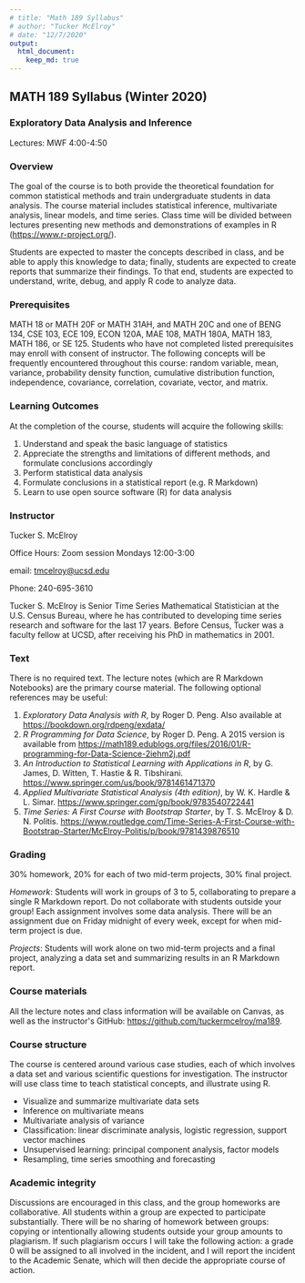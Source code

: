 ```yaml
---
# title: "Math 189 Syllabus"
# author: "Tucker McElroy"
# date: "12/7/2020"
output: 
  html_document:
    keep_md: true
---
```


 
## **MATH 189 Syllabus (Winter 2020)**

### **Exploratory Data Analysis and Inference** 
Lectures: MWF 4:00-4:50

### Overview
The goal of the course is to both provide the theoretical foundation for common statistical methods and train undergraduate students in data analysis. The course material includes statistical inference, multivariate analysis, linear models, and time series. Class time will be divided between lectures presenting new methods and demonstrations of examples in R (https://www.r-project.org/).

Students are expected to master the concepts described in class, and be able to apply this knowledge to data; finally, students are expected to create reports that summarize their findings. To that end, students are expected to understand, write, debug, and apply R code to analyze data.
 
### Prerequisites
MATH 18 or MATH 20F or MATH 31AH, and MATH 20C and one of BENG 134, CSE 103, ECE 109, ECON 120A, MAE 108, MATH 180A, MATH 183, MATH 186, or SE 125. Students who have not completed listed prerequisites may enroll with consent of instructor. The following concepts will be frequently encountered throughout this course: random variable, mean, variance, probability density function, cumulative distribution function, independence, covariance, correlation, covariate, vector, and matrix. 

### Learning Outcomes
At the completion of the course, students will acquire the following skills:

1. Understand and speak the basic language of statistics
2. Appreciate the strengths and limitations of different methods, and formulate conclusions accordingly
3. Perform statistical data analysis 
4. Formulate conclusions in a statistical report (e.g. R Markdown)
5. Learn to use open source software (R) for data analysis

### Instructor
 Tucker S. McElroy
 
 Office Hours: Zoom session Mondays 12:00-3:00
 
 email:  tmcelroy@ucsd.edu
 
 Phone: 240-695-3610
 
 Tucker S. McElroy is Senior Time Series Mathematical Statistician at the U.S. Census Bureau, where he has contributed to developing time series research and software for the last 17 years. Before Census, Tucker was a faculty fellow at UCSD, after receiving his PhD in mathematics in 2001. 

### Text
There is no required text.  The lecture notes (which are R Markdown Notebooks) are the primary course material. The following optional references may be useful:

1. *Exploratory Data Analysis with R*, by Roger D. Peng.  Also available at https://bookdown.org/rdpeng/exdata/
2. *R Programming for Data Science*, by Roger D. Peng.  A 2015 version is available from
https://math189.edublogs.org/files/2016/01/R-programming-for-Data-Science-2iehm2j.pdf
3. *An Introduction to Statistical Learning with Applications in R*, by G. James, D. Witten, T.
Hastie & R. Tibshirani. https://www.springer.com/us/book/9781461471370
4. *Applied Multivariate Statistical Analysis (4th edition)*, by W. K. Hardle & L. Simar.
https://www.springer.com/gp/book/9783540722441
5. *Time Series: A First Course with Bootstrap Starter*, by T. S. McElroy & D. N. Politis.
https://www.routledge.com/Time-Series-A-First-Course-with-Bootstrap-Starter/McElroy-Politis/p/book/9781439876510
 
### Grading
30% homework, 20% for each of two mid-term projects, 30% final project.

*Homework*: Students will work in groups of 3 to 5, collaborating to prepare a single R Markdown report. Do not collaborate with students outside your group! Each assignment involves some data analysis. There will be an assignment due on Friday midnight of every week, except for when mid-term project is due.

*Projects*: Students will work alone on two mid-term projects and a final project, analyzing a data set and summarizing results in an R Markdown report.

### Course materials
All the lecture notes and class information will be available on Canvas, as well as the instructor's GitHub: https://github.com/tuckermcelroy/ma189.  

### Course structure
The course is centered around various case studies, each of which involves a data set and various scientific questions for investigation. The instructor will use class time to teach statistical concepts, and illustrate using R.

- Visualize and summarize multivariate data sets
- Inference on multivariate means
- Multivariate analysis of variance
- Classification: linear discriminate analysis, logistic regression, support vector machines
- Unsupervised learning: principal component analysis, factor models
- Resampling, time series smoothing and forecasting

### Academic integrity
Discussions are encouraged in this class, and the group homeworks are collaborative. All students within a group are expected to participate substantially. There will be no sharing of homework between groups: copying or intentionally allowing students outside your group amounts to plagiarism. If such plagiarism occurs I will take the following action: a grade 0 will be assigned to all involved in the incident, and I will report the incident to the Academic Senate, which will then decide the appropriate course of action. 
